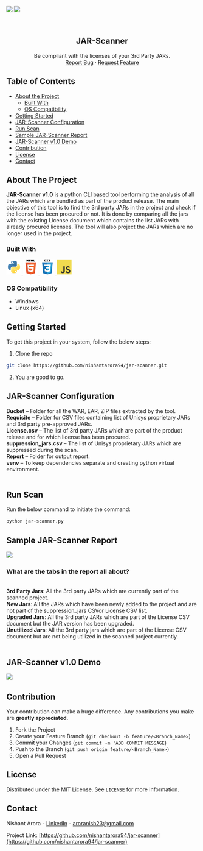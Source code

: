 <!-- LICENSE -->
![](https://img.shields.io/badge/version-1.0-green.svg) ![](https://img.shields.io/badge/License-MIT-orange.svg)


<br />
<p align="center">
  <h2 align="center">JAR-Scanner</h2>

  <p align="center">
    Be compliant with the licenses of your 3rd Party JARs.
    <br />
    <a href="https://github.com/nishantarora94/jar-scanner/issues">Report Bug</a>
    ·
    <a href="https://github.com/nishantarora94/jar-scanner/issues">Request Feature</a>
  </p>
</p>



<!-- TABLE OF CONTENTS -->
## Table of Contents

* [About the Project](#about-the-project)
  * [Built With](#built-with)
  * [OS Compatibility](#os-compatibility)
* [Getting Started](#getting-started)
* [JAR-Scanner Configuration](#jar-scanner-configuration)
* [Run Scan](#run-scan)
* [Sample JAR-Scanner Report](#sample-jar-scanner-report)
* [JAR-Scanner v1.0 Demo](#jar-scanner-v1.0-demo)
* [Contribution](#contribution)
* [License](#license)
* [Contact](#contact)



<!-- ABOUT THE PROJECT -->
## About The Project

<b>JAR-Scanner v1.0</b> is a python CLI based tool performing the analysis of all the JARs which are bundled as part of the product release. The main objective of this tool is to find the 3rd party JARs in the project and check if the license has been procured or not. It is done by comparing all the jars with the existing License document which contains the list JARs with already procured licenses. The tool will also project the JARs which are no longer used in the project.




### Built With
<a href="https://www.python.org" target="_blank"> <img src="https://raw.githubusercontent.com/devicons/devicon/master/icons/python/python-original.svg" alt="python" width="40" height="40"/> </a><a href="https://www.w3.org/html/" target="_blank"> <img src="https://raw.githubusercontent.com/devicons/devicon/master/icons/html5/html5-original-wordmark.svg" alt="html5" width="40" height="40"/></a><a href="https://www.w3schools.com/css/" target="_blank"> <img src="https://raw.githubusercontent.com/devicons/devicon/master/icons/css3/css3-original-wordmark.svg" alt="css3" width="40" height="40"/></a><a href="https://www.w3schools.com/js/" target="_blank"> <img src="https://github.com/devicons/devicon/blob/master/icons/javascript/javascript-original.svg" alt="js" width="40" height="40"/></a>

### OS Compatibility

* Windows
* Linux (x64)


<!-- GETTING STARTED -->
## Getting Started

To get this project in your system, follow the below steps:

1. Clone the repo
```sh
git clone https://github.com/nishantarora94/jar-scanner.git
```
2. You are good to go.

<!-- JAR-SCANNER CONFIGURATION -->
## JAR-Scanner Configuration

<b>Bucket</b> – Folder for all the WAR, EAR, ZIP files extracted by the tool.<br/>
<b>Requisite</b> – Folder for CSV files containing list of Unisys proprietary JARs and 3rd party pre-approved JARs.<br/>
<b>License.csv</b> – The list of 3rd party JARs which are part of the product release and for which license has been procured.<br/>
<b>suppression_jars.csv</b> – The list of Unisys proprietary JARs which are suppressed during the scan.<br/>
<b>Report</b> – Folder for output report.<br/>
<b>venv</b> – To keep dependencies separate and creating python virtual environment.<br/><br/>


<!-- RUN SCAN -->
## Run Scan

Run the below command to initiate the command:

```sh
python jar-scanner.py
```


<!--SAMPLE REPORT-->
## Sample JAR-Scanner Report

![](https://github.com/nishantarora94/jar-scanner/blob/master/Demo/jar_scanner_report.JPG)

<h3> What are the tabs in the report all about? </h3><br/>
<b>3rd Party Jars</b>: All the 3rd party JARs which are currently part of the scanned project.<br/>
<b>New Jars</b>: All the JARs which have been newly added to the project and are not part of the suppression_jars CSVor License CSV list.<br/>
<b>Upgraded Jars</b>: All the 3rd party JARs which are part of the License CSV document but the JAR version has been upgraded.<br/>
<b>Unutilized Jars</b>: All the 3rd party jars which are part of the License CSV document but are not being utilized in the scanned project currently.<br/><br/>

<!--JAR-SCANNER v1.0 DEMO-->
## JAR-Scanner v1.0 Demo

![](https://github.com/nishantarora94/jar-scanner/blob/master/Demo/jar-scanner-v1.0-demo.gif)

<!--CONTRIBUTION-->
## Contribution
Your contribution can make a huge difference. Any contributions you make are **greatly appreciated**.
1. Fork the Project
2. Create your Feature Branch (`git checkout -b feature/<Branch_Name>`)
3. Commit your Changes (`git commit -m 'ADD COMMIT MESSAGE`)
4. Push to the Branch (`git push origin feature/<Branch_Name>`)
5. Open a Pull Request

<!-- LICENSE -->
## License

Distributed under the MIT License. See `LICENSE` for more information.

<!-- CONTACT -->
## Contact

Nishant Arora - [LinkedIn](https://linkedin.com/nishantarora94/) - aroranish23@gmail.com

Project Link: [https://github.com/nishantarora94/jar-scanner](https://github.com/nishantarora94/jar-scanner)

